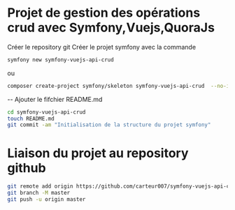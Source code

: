 # Projet de gestion des opérations crud avec Symfony,Vuejs,QuoraJs

Créer le repository git
Créer le projet symfony avec la commande

```sh
symfony new symfony-vuejs-api-crud
```

ou

```sh
composer create-project symfony/skeleton symfony-vuejs-api-crud  --no-interaction
```

-- Ajouter le fifchier README.md

```sh
cd symfony-vuejs-api-crud
touch README.md
git commit -am "Initialisation de la structure du projet symfony"
```

# Liaison du projet au repository github

```sh
git remote add origin https://github.com/carteur007/symfony-vuejs-api-crud.git
git branch -M master
git push -u origin master
```
